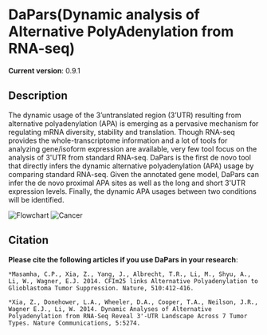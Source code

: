 DaPars(Dynamic analysis of Alternative PolyAdenylation from RNA-seq)
======

**Current version**: 0.9.1

Description
-----
The dynamic usage of the 3’untranslated region (3’UTR) resulting from alternative polyadenylation (APA) is emerging as a pervasive mechanism for regulating mRNA diversity, stability and translation. Though RNA-seq provides the whole-transcriptome information and a lot of tools for analyzing gene/isoform expression are available, very few tool focus on the analysis of 3'UTR from standard RNA-seq. DaPars is the first de novo tool that directly infers the dynamic alternative polyadenylation (APA) usage by comparing standard RNA-seq. Given the annotated gene model, DaPars can infer the de novo proximal APA sites as well as the long and short 3'UTR expression levels. Finally, the dynamic APA usages between two conditions will be identified.



![Flowchart](http://farm6.staticflickr.com/5533/12003068763_87e68075f6.jpg)
![Cancer](http://farm8.staticflickr.com/7459/8858567224_4b0f0214cf.jpg)



Citation
-----
**Please cite the following articles if you use DaPars in your research**:

    *Masamha, C.P., Xia, Z., Yang, J., Albrecht, T.R., Li, M., Shyu, A., Li, W., Wagner, E.J. 2014. CFIm25 links Alternative Polyadenylation to Glioblastoma Tumor Suppression. Nature, 510:412-416.

    *Xia, Z., Donehower, L.A., Wheeler, D.A., Cooper, T.A., Neilson, J.R., Wagner E.J., Li, W. 2014. Dynamic Analyses of Alternative Polyadenylation from RNA-Seq Reveal 3'-UTR Landscape Across 7 Tumor Types. Nature Communications, 5:5274.
